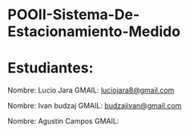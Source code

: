 # POOII-Sistema-De-Estacionamiento-Medido

# Estudiantes:

Nombre: Lucio Jara
GMAIL: luciojara8@gmail.com

Nombre: Ivan budzaj
GMAIL: budzajivan@gmail.com 

Nombre: Agustin Campos
GMAIL:
